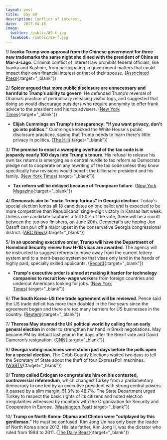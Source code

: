 ```yaml
---
layout: post
title:  Day 89
description: Conflict of interest.
date:   2017-04-18
image:
  twitter: /public/89-t.jpg
  facebook: /public/89-f.jpg
---
```


1/ **Ivanka Trump won approval from the Chinese government for three new trademarks the same night she dined with the president of China at Mar-a-Lago**. Criminal conflict of interest law prohibits federal officials, like Ivanka and Kushner, from participating in government matters that could impact their own financial interest or that of their spouse. ([Associated Press](https://apnews.com/d9e34f23a64947d99e4a7d757012c509){:target="_blank"})

2/ **Spicer argued that more public disclosure are unnecessary and harmful to Trump’s ability to govern**. He defended Trump’s reversal of Obama’s practice of periodically releasing visitor logs, and suggested that doing so would discourage outsiders who require anonymity to offer frank advice to the president and his top advisers. ([New York Times](https://www.nytimes.com/2017/04/17/us/politics/spicer-argues-that-more-public-disclosure-is-unnecessary-even-harmful.html){:target="_blank"})

* **Elijah Cummings on Trump's transparency: "If you want privacy, don't go into politics."** Cummings knocked the White House's public disclosure practices, saying that Trump needs to learn there's little privacy in politics. ([The Hill](http://thehill.com/homenews/house/329240-top-dem-on-trump-transparency-if-you-want-privacy-dont-go-into-politics){:target="_blank"})

3/ **The promise to enact a sweeping overhaul of the tax code is in jeopardy nearly 100 days into Trump's tenure**. His refusal to release his own tax returns is emerging as a central hurdle to tax reform as Democrats pledge not to cooperate on any rewriting of the tax code unless they know specifically how revisions would benefit the billionaire president and his family. ([New York Times](https://www.nytimes.com/2017/04/17/us/politics/tax-code-overhaul-trump.html){:target="_blank"})

* **Tax reform will be delayed because of Trumpcare failure**. ([New York Magazine](http://nymag.com/daily/intelligencer/2017/04/mnuchin-tax-reform-will-be-delayed-because-of-trumpcare.html){:target="_blank"})

4/ **Democrats aim to "make Trump furious" in Georgia election**. Today's special election lumps all 18 candidates on one ballot and is expected to be more competitive than Republicans' single-digit victory in Kansas last week. Unless one candidate captures a full 50% of the vote, there will be a runoff between the top two finishers, on June 20th. Democrat's are hoping Jon Ossoff can pull off a major upset in the conservative Georgia congressional district. ([ABC News](http://abcnews.go.com/Politics/wireStory/trump-gop-face-referendum-georgia-dems-aim-upset-46856347){:target="_blank"})

5/ **In an upcoming executive order, Trump will have the Department of Homeland Security review how H-1B visas are awarded**. The agency will be instructed to suggest reforms to move away from the current lottery system and to a merit-based system so that visas only land in the hands of highly paid, specially skilled applicants. ([Record](https://www.recode.net/2017/4/17/15334662/trump-h1b-visa-immigration-order){:target="_blank"})

* **Trump's executive order is aimed at making it harder for technology companies to recruit low-wage workers** from foreign countries and undercut Americans looking for jobs. ([New York Times](https://www.nytimes.com/2017/04/18/us/politics/trump-executive-order-h1b-visas-technology-workers.html){:target="_blank"})

6/ **The South Korea-US free trade agreement will be reviewed**. Pence said the US trade deficit has more than doubled in the five years since the agreement began and there are too many barriers for US businesses in the country. ([Reuters](http://www.reuters.com/article/us-southkorea-usa-pence-idUSKBN17K01C?il=0){:target="_blank"})

7/ **Theresa May stunned the UK political world by calling for an early general election** in order to strengthen her hand in Brexit negotiations. May became PM by default last year in the days after the Brexit vote and David Cameron’s resignation. ([CNN](http://www.cnn.com/2017/04/18/europe/uk-snap-election-theresa-may/){:target="_blank"})

8/ **Georgia voting machines were stolen just days before the polls open for a special election**. The Cobb County Elections waited two days to tell the Secretary of State about the theft of four ExpressPoll machines. ([WSBTV](http://www.wsbtv.com/news/local/cobb-county/voting-equipment-stolen-days-before-special-election-sec-of-state-unacceptable/513453377){:target="_blank"})

9/ **Trump called Erdogan to congratulate him on his contested, controversial referendum**, which changed Turkey from a parliamentary democracy to one led by an executive president with strong central powers. It passed by a slim margin, 51.3% to 48.7%. The State Department urged Turkey to respect the basic rights of its citizens and noted election irregularities witnessed by monitors with the Organization for Security and Cooperation in Europe. ([Washington Post](https://www.washingtonpost.com/world/national-security/trump-calls-turkeys-erdogan-to-congratulate-him-on-contested-referendum/2017/04/17/f997d306-2397-11e7-a1b3-faff0034e2de_story.html){:target="_blank"})

10/ **Trump on North Korea: Obama and Clinton were "outplayed by this gentleman."** He must be confused. Kim Jong Un has only been the leader of North Korea since 2012. His late father, Kim Jong Il, was the dictator who ruled from 1994 to 2011. ([The Daily Beast](http://www.thedailybeast.com/cheats/2017/04/18/trump-appears-to-conflate-kim-jong-il-kim-jong-un.html){:target="_blank"})